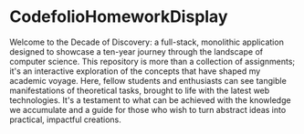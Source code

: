 # CodefolioHomeworkDisplay
 Welcome to the Decade of Discovery: a full-stack, monolithic application designed to showcase a ten-year journey through the landscape of computer science. This repository is more than a collection of assignments; it's an interactive exploration of the concepts that have shaped my academic voyage. Here, fellow students and enthusiasts can see tangible manifestations of theoretical tasks, brought to life with the latest web technologies. It's a testament to what can be achieved with the knowledge we accumulate and a guide for those who wish to turn abstract ideas into practical, impactful creations.
